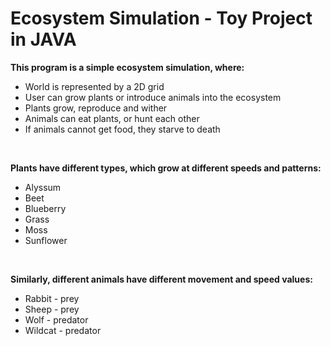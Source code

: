 # Ecosystem Simulation - Toy Project in JAVA
**This program is a simple ecosystem simulation, where:**
* World is represented by a 2D grid
* User can grow plants or introduce animals into the ecosystem
* Plants grow, reproduce and wither
* Animals can eat plants, or hunt each other
* If animals cannot get food, they starve to death

<br/>

**Plants have different types, which grow at different speeds and patterns:**
* Alyssum
* Beet
* Blueberry
* Grass
* Moss
* Sunflower

<br/>

**Similarly, different animals have different movement and speed values:**
* Rabbit - prey
* Sheep - prey
* Wolf - predator
* Wildcat - predator
